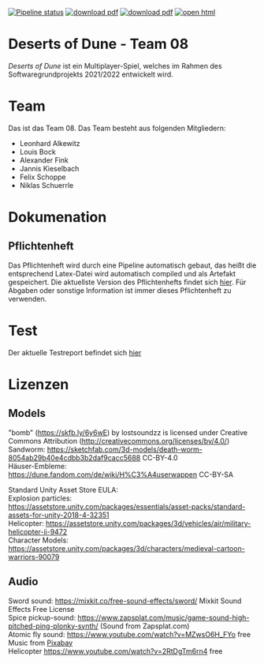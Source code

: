 [![Pipeline status](https://gitlab.informatik.uni-ulm.de/sopra/ws21-deserts-of-dune/teams/team08/badges/develop/pipeline.svg)](https://gitlab.informatik.uni-ulm.de/sopra/ws21-deserts-of-dune/teams/team08/-/jobs)
[![download pdf](https://img.shields.io/badge/Download-Pflichtenheft.pdf-green)](https://gitlab.informatik.uni-ulm.de/sopra/ws21-deserts-of-dune/teams/team08/-/jobs/artifacts/develop/raw/Documentation/Requirement_specification_document/Pflichtenheft.pdf?job=create_requirements_document)
[![download pdf](https://img.shields.io/badge/Download-Benutzerhandbuch.pdf-green)](https://gitlab.informatik.uni-ulm.de/sopra/ws21-deserts-of-dune/teams/team08/-/jobs/artifacts/develop/raw/Documentation/Benutzerhandbuch.pdf?job=create_user_manual)
[![open html](https://img.shields.io/badge/Download-Projekttagebuch.pdf-green)](Documentation\Projekttagebuch\Projekttagebuch.html)
# Deserts of Dune - Team 08

_*Deserts of Dune*_ ist ein Multiplayer-Spiel, welches im Rahmen des Softwaregrundprojekts 2021/2022 entwickelt wird. 

# Team
Das ist das Team 08. Das Team besteht aus folgenden Mitgliedern: 

- Leonhard Alkewitz
- Louis Bock
- Alexander Fink
- Jannis Kieselbach 
- Felix Schoppe
- Niklas Schuerrle

# Dokumenation
## Pflichtenheft 
Das Pflichtenheft wird durch eine Pipeline automatisch gebaut, das heißt die entsprechend Latex-Datei wird automatisch compiled und als Artefakt gespeichert. Die aktuellste Version des Pflichtenhefts findet sich [hier](https://gitlab.informatik.uni-ulm.de/sopra/ws21-deserts-of-dune/teams/team08/-/jobs/artifacts/develop/raw/Documentation/Requirement_specification_document/Pflichtenheft.pdf?job=create_requirements_document). 
Für Abgaben oder sonstige Information ist immer dieses Pflichtenheft zu verwenden.

# Test
Der aktuelle Testreport befindet sich [hier](https://gitlab.informatik.uni-ulm.de/sopra/ws21-deserts-of-dune/teams/team08/-/jobs/artifacts/refactor/pipeline/raw/public?job=deploy-coverage-report)


# Lizenzen
## Models
"bomb" (https://skfb.ly/6y6wE) by lostsoundzz is licensed under Creative Commons Attribution (http://creativecommons.org/licenses/by/4.0/) <br>
Sandworm: https://sketchfab.com/3d-models/death-worm-8054ab29b40e4cdbb3b2daf9cacc5688 CC-BY-4.0 <br>
Häuser-Embleme: https://dune.fandom.com/de/wiki/H%C3%A4userwappen CC-BY-SA 

Standard Unity Asset Store EULA: <br>
Explosion particles: https://assetstore.unity.com/packages/essentials/asset-packs/standard-assets-for-unity-2018-4-32351 <br>
Helicopter: https://assetstore.unity.com/packages/3d/vehicles/air/military-helicopter-ii-9472 <br>
Character Models: https://assetstore.unity.com/packages/3d/characters/medieval-cartoon-warriors-90079

## Audio
Sword sound: https://mixkit.co/free-sound-effects/sword/  Mixkit Sound Effects Free License <br>
Spice pickup-sound: https://www.zapsplat.com/music/game-sound-high-pitched-ping-plonky-synth/ (Sound from Zapsplat.com) <br>
Atomic fly sound: https://www.youtube.com/watch?v=MZwsO6H_FYo free <br>
Music from <a href="https://pixabay.com/?utm_source=link-attribution&amp;utm_medium=referral&amp;utm_campaign=music&amp;utm_content=18816">Pixabay</a> <br>
Helicopter https://www.youtube.com/watch?v=2RtDgTm6rn4 free <br>
